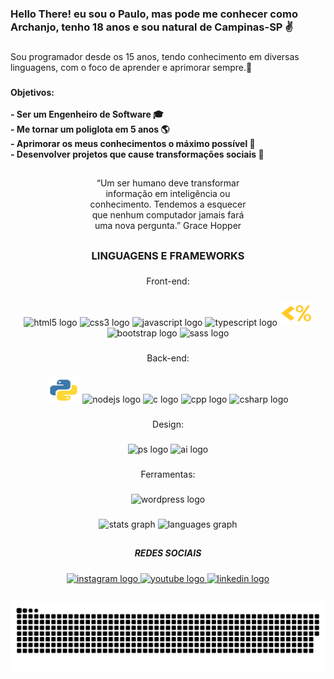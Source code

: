 <h3 align="left">Hello There! eu sou o Paulo, mas pode me conhecer como Archanjo, tenho 18 anos e sou natural de Campinas-SP ✌️</h3>

###
<p align="left">Sou programador desde os 15 anos, tendo conhecimento em diversas linguagens, com o foco de aprender e aprimorar sempre.🎯</p>

###
<h4 align="left">Objetivos:<br><br>  - Ser um Engenheiro de Software 🎓<br>  - Me tornar um poliglota em 5 anos 🌎<br>  - Aprimorar os meus conhecimentos o máximo possível 💪<br>  - Desenvolver projetos que cause transformações sociais 📢</h4>

##

###
<p align="center">“Um ser humano deve transformar <br>informação em inteligência ou <br>conhecimento. Tendemos a esquecer <br>que nenhum computador jamais fará <br>uma nova pergunta.” Grace Hopper</p>

##

###
<h3 align="center">LINGUAGENS E FRAMEWORKS</h3>

###
<p align="center">Front-end:</p>

###
<div align="center" >
  <img src="https://cdn.jsdelivr.net/gh/devicons/devicon/icons/html5/html5-plain.svg" height="40" width="52" alt="html5 logo"  />
  <img src="https://cdn.jsdelivr.net/gh/devicons/devicon/icons/css3/css3-plain.svg" height="40" width="52" alt="css3 logo"  />
  <img src="https://cdn.jsdelivr.net/gh/devicons/devicon/icons/javascript/javascript-plain.svg" height="40" width="52" alt="javascript logo"  />
  <img src="https://cdn.jsdelivr.net/gh/devicons/devicon/icons/typescript/typescript-plain.svg" height="40" width="52" alt="typescript logo"  />
  <img src="https://github.com/PKief/vscode-material-icon-theme/blob/main/icons/ejs.svg" height="40" width="52" alt="ejs logo"  />
  <img src="https://cdn.jsdelivr.net/gh/devicons/devicon/icons/bootstrap/bootstrap-plain.svg" height="40" width="52" alt="bootstrap logo"  />
  <img src="https://cdn.jsdelivr.net/gh/devicons/devicon/icons/sass/sass-original.svg" height="40" width="52" alt="sass logo"  />
</div>

###
<p align="center">Back-end:</p>

###
<div align="center">
  <img src="https://github.com/PKief/vscode-material-icon-theme/blob/main/icons/python.svg" height="40" width="52" alt="python logo"  />
  <img src="https://cdn.jsdelivr.net/gh/devicons/devicon/icons/nodejs/nodejs-plain.svg" height="40" width="52" alt="nodejs logo"  />
  <img src="https://cdn.jsdelivr.net/gh/devicons/devicon/icons/c/c-plain.svg" height="40" width="52" alt="c logo"  />
  <img src="https://cdn.jsdelivr.net/gh/devicons/devicon/icons/cplusplus/cplusplus-plain.svg" height="40" width="62" alt="cpp logo"  />
  <img src="https://cdn.jsdelivr.net/gh/devicons/devicon/icons/csharp/csharp-plain.svg" height="40" width="52" alt="csharp logo"  />
</div>

###
<p align="center">Design:</p>

###
<div align="center">
  <img src="https://cdn.jsdelivr.net/gh/devicons/devicon/icons/photoshop/photoshop-plain.svg" height="40" width="52" alt="ps logo" />
  <img src="https://cdn.jsdelivr.net/gh/devicons/devicon/icons/illustrator/illustrator-plain.svg" height="40" width="52" alt="ai logo" />
</div>

###
<p align="center">Ferramentas:</p>

###
<div align="center">
  <img src="https://github.com/gauravghongde/social-icons/blob/master/SVG/White/Wordpress_white.svg" height="40" width="52" alt="wordpress logo" />
</div>



###
<div align="center">
  <img src="https://github-readme-stats.vercel.app/api?hide_title=true&hide_rank=false&show_icons=true&include_all_commits=false&count_private=true&disable_animations=false&theme=vision-friendly-dark&locale=pt-br&hide_border=true&username=pauloarchanjo" height="150" alt="stats graph"  />
  <img src="https://github-readme-stats.vercel.app/api/top-langs?locale=pt-br&hide_title=true&layout=compact&card_width=320&langs_count=8&theme=vision-friendly-dark&hide_border=true&username=pauloarchanjo" height="150" alt="languages graph"  />
</div>

##

###
<h5 align="center">REDES SOCIAIS</h5>

###
<div align="center">
  <a href="https://www.instagram.com/pauloarchanjo/" target="_blank">
    <img src="https://github.com/gauravghongde/social-icons/blob/master/SVG/Color/Instagram.svg" width="56" height="44" alt="instagram logo"  />
  </a>
  <a href="https://www.youtube.com/channel/UC7a7RctsIrpR4hXzRVEI7IQ" target="_blank">
    <img src="https://github.com/gauravghongde/social-icons/blob/master/SVG/Color/Youtube.svg" width="56" height="44" alt="youtube logo"  />
  </a>
  <a href="https://www.linkedin.com/in/pauloarchanjo/" target="_blank">
    <img src="https://github.com/gauravghongde/social-icons/blob/master/SVG/Color/LinkedIN.svg" width="56" height="44" alt="linkedin logo"  />
  </a>
</div>

##
![Snake animation](https://github.com/Hogtear/Hogtear/blob/output/github-contribution-grid-snake.svg)

</div>
  
